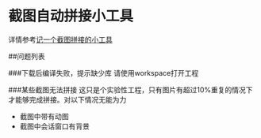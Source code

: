 # 截图自动拼接小工具 

详情参考[记一个截图拼接的小工具](http://xiangwangfeng.com/2015-11-30-%E8%AE%B0%E4%B8%80%E4%B8%AA%E6%88%AA%E5%9B%BE%E6%8B%BC%E6%8E%A5%E7%9A%84%E5%B0%8F%E5%B7%A5%E5%85%B7/)


##问题列表

###下载后编译失败，提示缺少库
请使用workspace打开工程


###某些截图无法拼接
这只是个实验性工程，只有图片有超过10%重复的情况下才能够完成拼接。对以下情况无能为力

* 截图中带有动图
* 截图中会话窗口有背景
